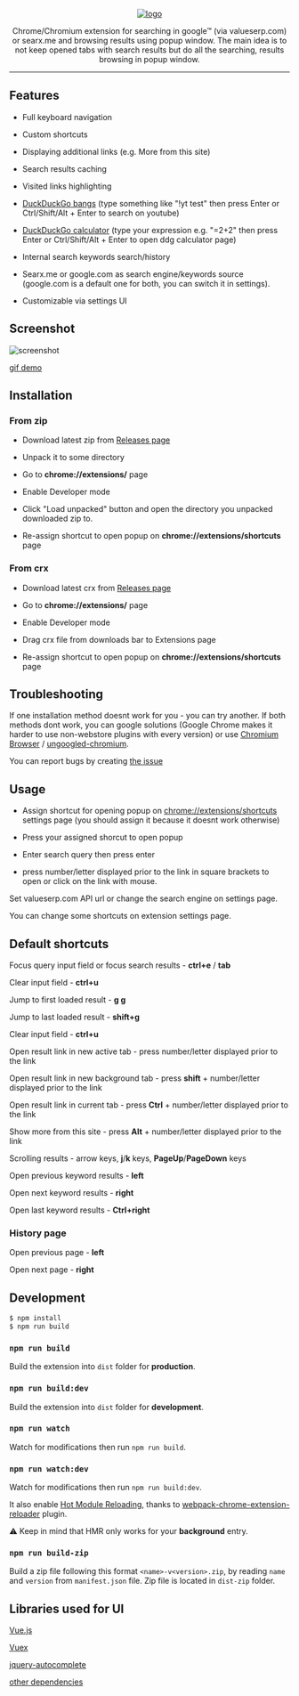 <p align="center">
  <a href="https://github.com/ik9999/popupsearch" target="_blank" rel="noopener noreferrer">
    <img src="https://raw.githubusercontent.com/ik9999/popupsearch/master/src/icons/promo_440_280.png" alt="logo">
  </a>
</p>

<p align="center">
  Chrome/Chromium extension for searching in google™ (via valueserp.com) or searx.me and browsing results using popup window. The main idea is to not keep opened tabs with search results but do all the searching, results browsing in popup window. 
</p>
<hr />

## Features

- Full keyboard navigation

- Custom shortcuts

- Displaying additional links (e.g. More from this site)

- Search results caching

- Visited links highlighting

- [DuckDuckGo bangs](https://duckduckgo.com/bang) (type something like "!yt test" then press Enter or Ctrl/Shift/Alt + Enter to search on youtube)

- [DuckDuckGo calculator](https://duckduckgo.com/?q=%3D2%2B2&t=h_&ia=calculator) (type your expression e.g. "=2+2" then press Enter or Ctrl/Shift/Alt + Enter to open ddg calculator page)

- Internal search keywords search/history

- Searx.me or google.com as search engine/keywords source (google.com is a default one for both, you can switch it in settings).

- Customizable via settings UI

## Screenshot

![screenshot](https://user-images.githubusercontent.com/6804575/47818042-388e7e80-dd68-11e8-9453-db1e71cd85cb.png)

<a href="https://user-images.githubusercontent.com/6804575/47867572-f110fc80-de12-11e8-83ae-0b844319f43e.gif" target="_blank" rel="noopener noreferrer">gif demo</a>

## Installation

### From zip

- Download latest zip from [Releases page](https://github.com/ik9999/popupsearch/releases)

- Unpack it to some directory

- Go to __chrome://extensions/__ page

- Enable Developer mode

- Click "Load unpacked" button and open the directory you unpacked downloaded zip to.

- Re-assign shortcut to open popup on __chrome://extensions/shortcuts__ page

### From crx

- Download latest crx from [Releases page](https://github.com/ik9999/popupsearch/releases)

- Go to 	__chrome://extensions/__ page

- Enable Developer mode

- Drag crx file from downloads bar to Extensions page

- Re-assign shortcut to open popup on 	__chrome://extensions/shortcuts__ page

## Troubleshooting

If one installation method doesnt work for you - you can try another. If both methods dont work, you can google solutions (Google Chrome makes it harder to use non-webstore plugins with every version) or use [Chromium Browser](https://www.google.com/search?q=download+chromium) / [ungoogled-chromium](https://ungoogled-software.github.io/ungoogled-chromium-binaries/).

You can report bugs by creating [the issue](https://github.com/ik9999/popupsearch/issues)

## Usage

- Assign shortcut for opening popup on [chrome://extensions/shortcuts](chrome://extensions/shortcuts) settings page (you should assign it because it doesnt work otherwise)

- Press your assigned shorcut to open popup

- Enter search query then press enter

- press number/letter displayed prior to the link in square brackets to open or click on the link with mouse.

Set valueserp.com API url or change the search engine on settings page.

You can change some shortcuts on extension settings page.


## Default shortcuts

Focus query input field or focus search results - **ctrl+e** / **tab**

Clear input field - **ctrl+u**

Jump to first loaded result - **g g**

Jump to last loaded result - **shift+g**

Clear input field - **ctrl+u**

Open result link in new active tab - press number/letter displayed prior to the link

Open result link in new background tab - press **shift** + number/letter displayed prior to the link

Open result link in current tab - press **Ctrl** + number/letter displayed prior to the link

Show more from this site - press **Alt** + number/letter displayed prior to the link

Scrolling results - arrow keys, **j**/**k** keys, **PageUp**/**PageDown** keys 

Open previous keyword results - **left**

Open next keyword results - **right**

Open last keyword results - **Ctrl+right**

### History page

Open previous page - **left**

Open next page - **right**

## Development

```bash
$ npm install
$ npm run build
```

### `npm run build` 

Build the extension into `dist` folder for **production**.

### `npm run build:dev` 

Build the extension into `dist` folder for **development**.

### `npm run watch`

Watch for modifications then run `npm run build`.

### `npm run watch:dev`

Watch for modifications then run `npm run build:dev`.

It also enable [Hot Module Reloading](https://webpack.js.org/concepts/hot-module-replacement), thanks to [webpack-chrome-extension-reloader](https://github.com/rubenspgcavalcante/webpack-chrome-extension-reloader) plugin. 

:warning: Keep in mind that HMR only works for your **background** entry.

### `npm run build-zip`

Build a zip file following this format `<name>-v<version>.zip`, by reading `name` and `version` from `manifest.json` file.
Zip file is located in `dist-zip` folder.

## Libraries used for UI

[Vue.js](https://github.com/vuejs/vue)

[Vuex](https://github.com/vuejs/vuex)

[jquery-autocomplete](https://github.com/xdan/autocomplete)

[other dependencies](https://github.com/ik9999/popupsearch/blob/master/package.json)
